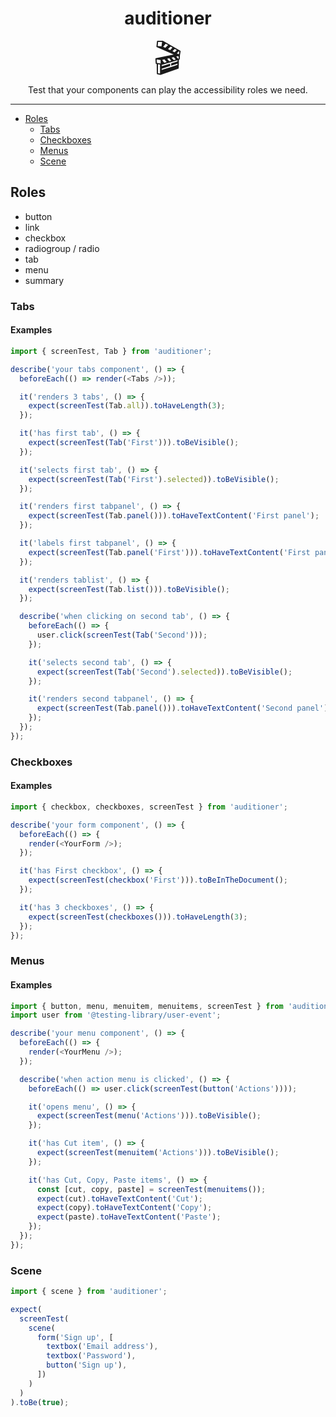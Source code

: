 <div align="center">
<h1>auditioner</h1>

<p style="font-size: 400%; line-height: 1; margin: 0">🎬</p>

<p>Test that your components can play the accessibility roles we need.</p>

</div>

---

<!-- START doctoc generated TOC please keep comment here to allow auto update -->
<!-- DON'T EDIT THIS SECTION, INSTEAD RE-RUN doctoc TO UPDATE -->

- [Roles](#roles)
  - [Tabs](#tabs)
  - [Checkboxes](#checkboxes)
  - [Menus](#menus)
  - [Scene](#scene)

<!-- END doctoc generated TOC please keep comment here to allow auto update -->

## Roles

- button
- link
- checkbox
- radiogroup / radio
- tab
- menu
- summary

### Tabs

#### Examples

```ts
import { screenTest, Tab } from 'auditioner';

describe('your tabs component', () => {
  beforeEach(() => render(<Tabs />));

  it('renders 3 tabs', () => {
    expect(screenTest(Tab.all)).toHaveLength(3);
  });

  it('has first tab', () => {
    expect(screenTest(Tab('First'))).toBeVisible();
  });

  it('selects first tab', () => {
    expect(screenTest(Tab('First').selected)).toBeVisible();
  });

  it('renders first tabpanel', () => {
    expect(screenTest(Tab.panel())).toHaveTextContent('First panel');
  });

  it('labels first tabpanel', () => {
    expect(screenTest(Tab.panel('First'))).toHaveTextContent('First panel');
  });

  it('renders tablist', () => {
    expect(screenTest(Tab.list())).toBeVisible();
  });

  describe('when clicking on second tab', () => {
    beforeEach(() => {
      user.click(screenTest(Tab('Second')));
    });

    it('selects second tab', () => {
      expect(screenTest(Tab('Second').selected)).toBeVisible();
    });

    it('renders second tabpanel', () => {
      expect(screenTest(Tab.panel())).toHaveTextContent('Second panel');
    });
  });
});
```

### Checkboxes

#### Examples

```ts
import { checkbox, checkboxes, screenTest } from 'auditioner';

describe('your form component', () => {
  beforeEach(() => {
    render(<YourForm />);
  });

  it('has First checkbox', () => {
    expect(screenTest(checkbox('First'))).toBeInTheDocument();
  });

  it('has 3 checkboxes', () => {
    expect(screenTest(checkboxes())).toHaveLength(3);
  });
});
```

### Menus

#### Examples

```ts
import { button, menu, menuitem, menuitems, screenTest } from 'auditioner';
import user from '@testing-library/user-event';

describe('your menu component', () => {
  beforeEach(() => {
    render(<YourMenu />);
  });

  describe('when action menu is clicked', () => {
    beforeEach(() => user.click(screenTest(button('Actions'))));

    it('opens menu', () => {
      expect(screenTest(menu('Actions'))).toBeVisible();
    });

    it('has Cut item', () => {
      expect(screenTest(menuitem('Actions'))).toBeVisible();
    });

    it('has Cut, Copy, Paste items', () => {
      const [cut, copy, paste] = screenTest(menuitems());
      expect(cut).toHaveTextContent('Cut');
      expect(copy).toHaveTextContent('Copy');
      expect(paste).toHaveTextContent('Paste');
    });
  });
});
```

### Scene

```ts
import { scene } from 'auditioner';

expect(
  screenTest(
    scene(
      form('Sign up', [
        textbox('Email address'),
        textbox('Password'),
        button('Sign up'),
      ])
    )
  )
).toBe(true);
```
